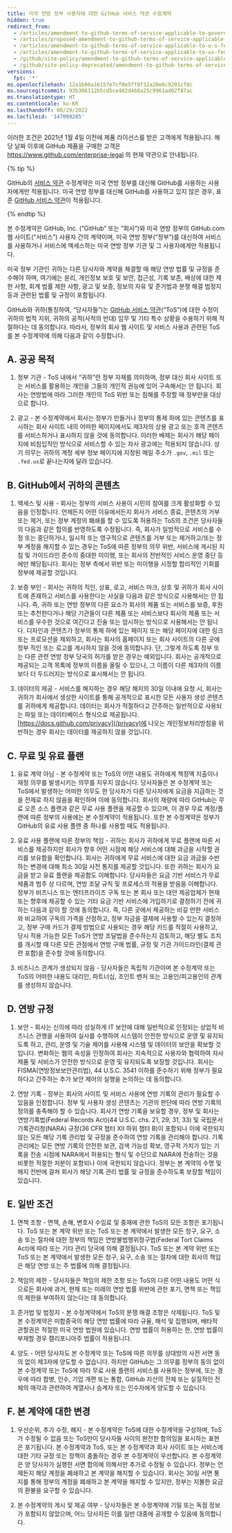 ```yaml
---
title: 미국 연방 정부 사용자에 대한 GitHub 서비스 약관 수정계약
hidden: true
redirect_from:
  - /articles/amendment-to-github-terms-of-service-applicable-to-government-users
  - /articles/proposed-amendment-to-github-terms-of-service-applicable-to-u-s-federal-government-users
  - /articles/amendment-to-github-terms-of-service-applicable-to-u-s-federal-government-users
  - /articles/amendment-to-github-terms-of-service-applicable-to-us-federal-government-users
  - /github/site-policy/amendment-to-github-terms-of-service-applicable-to-us-federal-government-users
  - /github/site-policy-deprecated/amendment-to-github-terms-of-service-applicable-to-us-federal-government-users
versions:
  fpt: '*'
ms.openlocfilehash: 12a1b06a16157e7cf0e5ff8f32a20e6c9201cf8c
ms.sourcegitcommit: 93b306112b5cd5ce482d468a25c9961ad02f87ac
ms.translationtype: HT
ms.contentlocale: ko-KR
ms.lasthandoff: 08/29/2022
ms.locfileid: '147099285'
---
```

이러한 조건은 2021년 1월 4일 이전에 제품 라이선스를 받은 고객에게 적용됩니다. 해당 날짜 이후에 GitHub 제품을 구매한 고객은 https://www.github.com/enterprise-legal 의 현재 약관으로 안내됩니다.

{% tip %}

GitHub의 [서비스 약관](/articles/github-terms-of-service) 수정계약은 미국 연방 정부를 대신해 GitHub를 사용하는 사용자에게만 적용됩니다. 미국 연방 정부를 대신해 GitHub를 사용하고 있지 않은 경우, 표준 [GitHub 서비스 약관](/articles/github-terms-of-service)이 적용됩니다.

{% endtip %}

본 수정계약은 GitHub, Inc. (“GitHub” 또는 “회사”)와 미국 연방 정부의 GitHub.com 웹 사이트(“서비스”) 사용자 간의 계약이며, 미국 연방 정부(“정부”)를 대신하여 서비스를 사용하거나 서비스에 액세스하는 미국 연방 정부 기관 및 그 사용자에게만 적용됩니다.

미국 정부 기관인 귀하는 다른 당사자와 계약을 체결할 때 해당 연방 법률 및 규정을 준수해야 하며, 여기에는 윤리, 개인정보 보호 및 보안, 접근성, 기록 보존, 배상에 대한 제한 사항, 회계 법률 제한 사항, 광고 및 보증, 정보의 자유 및 준거법과 분쟁 해결 법정지 등과 관련된 법률 및 규정이 포함됩니다.

GitHub와 귀하(통칭하여, “당사자들”)는 [GitHub 서비스 약관](/articles/github-terms-of-service)(“ToS”)에 대한 수정이 귀하의 법적 지위, 귀하의 공적(사적의 반대) 임무 및 기타 특수 상황을 수용하기 위해 적절하다는 데 동의합니다. 따라서, 정부의 회사 웹 사이트 및 서비스 사용과 관련된 ToS를 본 수정계약에 의해 다음과 같이 수정합니다.

## A. 공공 목적

1. 정부 기관 - ToS 내에서 “귀하”란 정부 자체를 의미하며, 정부 대신 회사 사이트 또는 서비스를 활용하는 개인을 그들의 개인적 권능에 있어 구속해서는 안 됩니다. 회사는 연방법에 따라 그러한 개인의 ToS 위반 또는 침해를 주장할 때 정부만을 대상으로 합니다.

2. 광고 - 본 수정계약에서 회사는 정부가 만들거나 정부의 통제 하에 있는 콘텐츠를 표시하는 회사 사이트 내의 어떠한 페이지에서도 제3자의 상용 광고 또는 호객 콘텐츠를 서비스하거나 표시하지 않을 것에 동의합니다. 이러한 배제는 회사가 해당 페이지에 비침입적인 방식으로 서비스할 수 있는 자사 광고에는 적용되지 않습니다. 상기 의무는 귀하의 계정 세부 정보 페이지에 지정된 메일 주소가 `.gov`, `.mil` 또는 `.fed.us`로 끝나는지에 달려 있습니다.

## B. GitHub에서 귀하의 콘텐츠

1. 액세스 및 사용 - 회사는 정부의 서비스 사용이 시민의 참여를 크게 활성화할 수 있음을 인정합니다. 언제든지 어떤 이유에서든지 회사가 서비스 종료, 콘텐츠의 거부 또는 제거, 또는 정부 계정의 폐쇄를 할 수 있도록 허용하는 ToS의 조건은 당사자들의 다음과 같은 합의를 반영하도록 수정됩니다. 즉, 회사가 일방적으로 서비스를 수정 또는 중단하거나, 일시적 또는 영구적으로 콘텐츠를 거부 또는 제거하고/또는 정부 계정을 해지할 수 있는 경우는 ToS에 따른 정부의 의무 위반, 서비스에 게시된 지침 및 가이드라인 준수의 중대한 미이행, 또는 회사의 전반적인 서비스 운영 중단 등에만 해당됩니다. 회사는 정부 측에서 위반 또는 미이행을 시정할 합리적인 기회를 정부에 제공할 것입니다.

2. 보증 부인 - 회사는 귀하의 직인, 상표, 로고, 서비스 마크, 상호 및 귀하가 회사 사이트에 존재하고 서비스를 사용한다는 사실을 다음과 같은 방식으로 사용해서는 안 됩니다. 즉, 귀하 또는 연방 정부의 다른 요소가 회사의 제품 또는 서비스를 보증, 후원 또는 추천한다거나 해당 기관들이 다른 제품 또는 서비스보다 회사의 제품 또는 서비스를 우수한 것으로 여긴다고 진술 또는 암시하는 방식으로 사용해서는 안 됩니다. 디자인과 콘텐츠가 정부의 통제 하에 있는 페이지 또는 해당 페이지에 대한 링크 또는 프로모션을 제외하고, 회사는 회사의 홈페이지 또는 회사 사이트의 다른 곳에 정부 직인 또는 로고를 게시하지 않을 것에 동의합니다. 단, 그렇게 하도록 정부 또는 다른 관련 연방 정부 당국의 허가를 받은 경우는 예외입니다. 회사는 공개적으로 제공되는 고객 목록에 정부의 이름을 올릴 수 있으나, 그 이름이 다른 제3자의 이름보다 더 두드러지는 방식으로 표시해서는 안 됩니다.

3. 데이터의 제공 - 서비스를 해지하는 경우 해당 해지의 30일 이내에 요청 시, 회사는 귀하가 회사에서 생성한 사이트를 통해 공개적으로 표시한 모든 사용자 생성 콘텐츠를 귀하에게 제공합니다. 데이터는 회사가 적절하다고 간주하는 일반적으로 사용되는 파일 또는 데이터베이스 형식으로 제공됩니다. [https://docs.github.com/privacy](/privacy)에 나오는 개인정보처리방침을 위반하는 경우 회사는 데이터를 제공하지 않을 것입니다.

## C. 무료 및 유료 플랜

1. 유료 계약 아님 - 본 수정계약 또는 ToS의 어떤 내용도 귀하에게 책정액 지출이나 재정 의무를 발생시키는 의무를 지우지 않습니다. 당사자들은 본 수정계약 또는 ToS에서 발생하는 어떠한 의무도 한 당사자가 다른 당사자에게 요금을 지급하는 것을 전제로 하지 않음을 확인하며 이에 동의합니다. 회사의 재량에 따라 GitHub는 무료 오픈 소스 플랜과 같은 무료 사용 플랜을 제공할 수 있으며, 이 경우 무료 계정/플랜에 따른 정부의 사용에는 본 수정계약이 적용됩니다. 또한 본 수정계약은 정부가 GitHub의 유료 사용 플랜 중 하나를 사용할 때도 적용됩니다.

2. 유료 사용 플랜에 따른 정부의 책임 - 귀하는 회사가 귀하에게 무료 플랜에 따른 서비스를 제공하지만 회사가 향후 어떤 시점에 해당 서비스에 대해 과금을 시작할 권리를 보유함을 확인합니다. 회사는 귀하에게 무료 서비스에 대한 요금 과금을 수반하는 변경에 대해 최소 30일 사전 통지를 제공할 것입니다. 또한 귀하는 회사가 요금을 받고 유료 플랜을 제공함도 이해합니다. 당사자들은 요금 기반 서비스가 무료 제품과 범주 상 다르며, 연방 조달 규칙 및 프로세스의 적용을 받음을 이해합니다. 정부가 비즈니스 또는 엔터프라이즈 구독 또는 본 회사 또는 대안 제공업체가 현재 또는 향후에 제공할 수 있는 기타 요금 기반 서비스에 가입하기로 결정하기 전에 귀하는 다음과 같이 할 것에 동의합니다. 즉, 다른 곳에서 제공하는 비길 만한 서비스와 비교하여 구독의 가격을 산정하고, 정부 자금을 결제에 사용할 수 있는지 결정하고, 정부 구매 카드가 결제 방법으로 사용되는 경우 해당 카드를 적절히 사용하고, 당시 적용 가능한 모든 ToS가 연방 조달법을 준수하는지 검토하고, 해당 별도 조치를 개시할 때 다른 모든 관점에서 연방 구매 법률, 규정 및 기관 가이드라인(결제 관련 포함)을 준수할 것에 동의합니다.

3. 비즈니스 관계가 생성되지 않음 - 당사자들은 독립적 기관이며 본 수정계약 또는 ToS의 어떠한 내용도 대리인, 파트너십, 조인트 벤처 또는 고용인/피고용인의 관계를 생성하지 않습니다.

## D. 연방 규정

1. 보안 - 회사는 신의에 따라 성실하게 IT 보안에 대해 일반적으로 인정되는 상업적 비즈니스 관행을 사용하여 실사를 수행하여 시스템이 안전한 방식으로 운영 및 유지되도록 하고, 관리, 운영 및 기술 제어를 사용해 시스템 및 데이터의 보안을 확보할 것입니다. 변화하는 웹의 속성을 인정하여 회사는 지속적으로 사용자와 협력하여 자사 제품 및 서비스가 안전한 방식으로 운영 및 유지되도록 보장할 것입니다. 회사는 FISMA(연방정보보안관리법), 44 U.S.C. 3541 이하를 준수하기 위해 정부가 필요하다고 간주하는 추가 보안 제어의 실행을 논의하는 데 동의합니다.

2. 연방 기록 - 정부는 회사의 사이트 및 서비스 사용에 연방 기록의 관리가 필요할 수 있음을 인정합니다. 정부 및 사용자 생성 콘텐츠는 기관의 판단에 따라 연방 기록의 정의를 충족해야 할 수 있습니다. 회사가 연방 기록을 보유할 경우, 정부 및 회사는 연방기록법(Federal Records Act)(44 U.S.C. chs. 21, 29, 31, 33) 및 국립문서기록관리청(NARA) 규정(36 CFR 챕터 XII 하위 챕터 B)이 포함되나 이에 국한되지 않는 모든 해당 기록 관리법 및 규정을 준수하여 연방 기록을 관리해야 합니다. 기록 관리에는 모든 연방 기록의 안전한 보관, 검색 가능성 확보, 영구적 가치가 있는 기록을 전송 시점에 NARA에서 허용되는 형식 및 수단으로 NARA에 전송하는 것을 비롯한 적절한 처분이 포함되나 이에 국한되지 않습니다. 정부는 본 계약의 수명 및 해지 전반에 걸쳐 회사가 해당 기록 관리 법률 및 규정을 준수하도록 보장할 책임이 있습니다.

## E. 일반 조건

1. 면책 조항 - 면책, 손해, 변호사 수임료 및 중재에 관한 ToS의 모든 조항은 포기됩니다. ToS 또는 본 계약 위반 또는 ToS 또는 본 계약에서 발생한 모든 청구, 요구, 소송 또는 절차에 대한 정부의 책임은 연방불법행위청구법(Federal Tort Claims Act)에 따라 또는 기타 관리 당국에 의해 결정됩니다. ToS 또는 본 계약 위반 또는 ToS 또는 본 계약에서 발생한 모든 청구, 요구, 소송 또는 절차에 대한 회사의 책임은 해당 연방 또는 주 법률에 의해 결정됩니다.

2. 책임의 제한 - 당사자들은 책임의 제한 조항 또는 ToS의 다른 어떤 내용도 어떤 식으로든 회사에 과거, 현재 또는 미래의 연방 법률 위반에 관한 포기, 면책 또는 책임의 제한을 부여하지 않는다는 데 동의합니다.

3. 준거법 및 법정지 - 본 수정계약에서 ToS의 분쟁 해결 조항은 삭제됩니다. ToS 및 본 수정계약은 미합중국의 해당 연방 법률에 따라 규율, 해석 및 집행되며, 배타적 관할권은 적절한 미국 연방 법원에 있습니다. 연방 법률이 허용하는 한, 연방 법률이 부재할 경우 캘리포니아주 법률이 적용됩니다.

4. 양도 - 어떤 당사자도 본 수정계약 또는 ToS에 따른 의무를 상대방의 사전 서면 동의 없이 제3자에 양도할 수 없습니다. 하지만 GitHub는 그 의무를 정부의 동의 없이 본 수정계약 또는 ToS에 따라 무료 사용 플랜의 서비스를 사용하는 정부에, 또는 경우에 따라 합병, 인수, 기업 개편 또는 통합, GitHub 자산의 전체 또는 실질적인 전체의 매각과 관련하여 계열사나 승계자 또는 인수자에게 양도할 수 있습니다.

## F. 본 계약에 대한 변경

1. 우선순위, 추가 수정, 해지 - 본 수정계약은 ToS에 대한 수정계약을 구성하며, ToS가 수정될 수 없음 또는 ToS만이 당사자들 사이의 완전한 합의임을 표시하는 표현은 포기됩니다. 본 수정계약과 ToS, 또는 본 수정계약과 회사 사이트 또는 서비스에 대한 기타 규정 또는 정책이 충돌하는 경우 본 수정계약이 우선합니다. 본 수정계약은 양 당사자가 실행한 서면 합의에 의해서만 추가로 수정될 수 있습니다. 정부는 언제든지 해당 계정을 폐쇄하고 본 계약을 해지할 수 있습니다. 회사는 30일 서면 통지를 통해 정부의 계정을 폐쇄하고 본 계약을 해지할 수 있지만, 정부는 지불한 요금의 환불을 요구할 수 있습니다.

2. 본 수정계약의 게시 및 제공 여부 - 당사자들은 본 수정계약에 기밀 또는 독점 정보가 포함되지 않았으며, 어느 당사자든 이를 일반 대중에 공개할 수 있음에 동의합니다.
